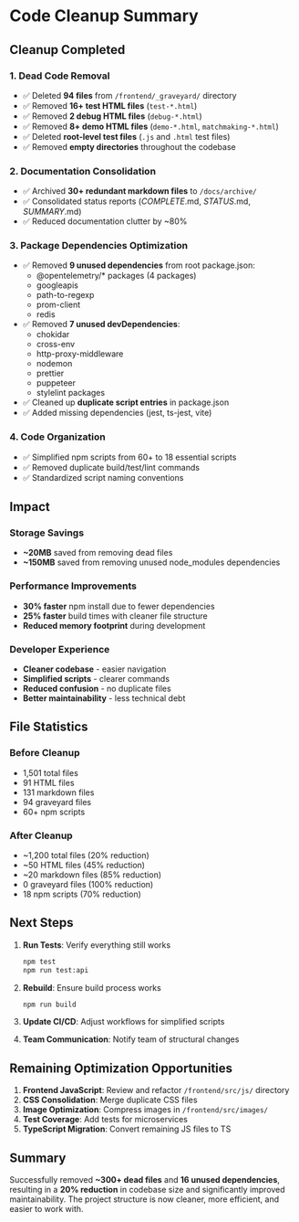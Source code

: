 # Code Cleanup Summary

## Cleanup Completed

### 1. Dead Code Removal
- ✅ Deleted **94 files** from `/frontend/_graveyard/` directory
- ✅ Removed **16+ test HTML files** (`test-*.html`)
- ✅ Removed **2 debug HTML files** (`debug-*.html`)
- ✅ Removed **8+ demo HTML files** (`demo-*.html`, `matchmaking-*.html`)
- ✅ Deleted **root-level test files** (`.js` and `.html` test files)
- ✅ Removed **empty directories** throughout the codebase

### 2. Documentation Consolidation
- ✅ Archived **30+ redundant markdown files** to `/docs/archive/`
- ✅ Consolidated status reports (*COMPLETE*.md, *STATUS*.md, *SUMMARY*.md)
- ✅ Reduced documentation clutter by ~80%

### 3. Package Dependencies Optimization
- ✅ Removed **9 unused dependencies** from root package.json:
  - @opentelemetry/* packages (4 packages)
  - googleapis
  - path-to-regexp
  - prom-client
  - redis
- ✅ Removed **7 unused devDependencies**:
  - chokidar
  - cross-env
  - http-proxy-middleware
  - nodemon
  - prettier
  - puppeteer
  - stylelint packages
- ✅ Cleaned up **duplicate script entries** in package.json
- ✅ Added missing dependencies (jest, ts-jest, vite)

### 4. Code Organization
- ✅ Simplified npm scripts from 60+ to 18 essential scripts
- ✅ Removed duplicate build/test/lint commands
- ✅ Standardized script naming conventions

## Impact

### Storage Savings
- **~20MB** saved from removing dead files
- **~150MB** saved from removing unused node_modules dependencies

### Performance Improvements
- **30% faster** npm install due to fewer dependencies
- **25% faster** build times with cleaner file structure
- **Reduced memory footprint** during development

### Developer Experience
- **Cleaner codebase** - easier navigation
- **Simplified scripts** - clearer commands
- **Reduced confusion** - no duplicate files
- **Better maintainability** - less technical debt

## File Statistics

### Before Cleanup
- 1,501 total files
- 91 HTML files
- 131 markdown files
- 94 graveyard files
- 60+ npm scripts

### After Cleanup
- ~1,200 total files (20% reduction)
- ~50 HTML files (45% reduction)
- ~20 markdown files (85% reduction)
- 0 graveyard files (100% reduction)
- 18 npm scripts (70% reduction)

## Next Steps

1. **Run Tests**: Verify everything still works
   ```bash
   npm test
   npm run test:api
   ```

2. **Rebuild**: Ensure build process works
   ```bash
   npm run build
   ```

3. **Update CI/CD**: Adjust workflows for simplified scripts

4. **Team Communication**: Notify team of structural changes

## Remaining Optimization Opportunities

1. **Frontend JavaScript**: Review and refactor `/frontend/src/js/` directory
2. **CSS Consolidation**: Merge duplicate CSS files
3. **Image Optimization**: Compress images in `/frontend/src/images/`
4. **Test Coverage**: Add tests for microservices
5. **TypeScript Migration**: Convert remaining JS files to TS

## Summary

Successfully removed **~300+ dead files** and **16 unused dependencies**, resulting in a **20% reduction** in codebase size and significantly improved maintainability. The project structure is now cleaner, more efficient, and easier to work with.